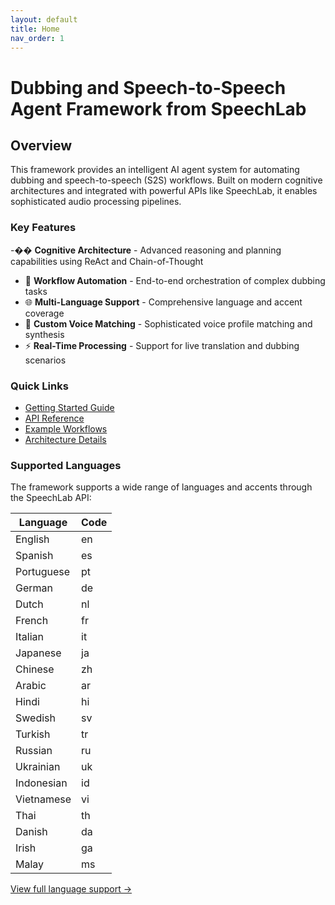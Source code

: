 ```yaml
---
layout: default
title: Home
nav_order: 1
---
```


# Dubbing and Speech-to-Speech Agent Framework from SpeechLab

## Overview

This framework provides an intelligent AI agent system for automating dubbing and speech-to-speech (S2S) workflows. Built on modern cognitive architectures and integrated with powerful APIs like SpeechLab, it enables sophisticated audio processing pipelines.

### Key Features

-�� **Cognitive Architecture** - Advanced reasoning and planning capabilities using ReAct and Chain-of-Thought
- 🔄 **Workflow Automation** - End-to-end orchestration of complex dubbing tasks
- 🌐 **Multi-Language Support** - Comprehensive language and accent coverage
- 🎯 **Custom Voice Matching** - Sophisticated voice profile matching and synthesis
- ⚡ **Real-Time Processing** - Support for live translation and dubbing scenarios

### Quick Links

- [Getting Started Guide](./docs/getting-started.md)
- [API Reference](./docs/api-reference.md)
- [Example Workflows](./docs/workflows.md)
- [Architecture Details](./docs/architecture.md)

### Supported Languages

The framework supports a wide range of languages and accents through the SpeechLab API:

| Language | Code |
|----------|------|
| English | en |
| Spanish | es |
| Portuguese | pt |
| German | de |
| Dutch | nl |
| French | fr |
| Italian | it |
| Japanese | ja |
| Chinese | zh |
| Arabic | ar |
| Hindi | hi |
| Swedish | sv |
| Turkish | tr |
| Russian | ru |
| Ukrainian | uk |
| Indonesian | id |
| Vietnamese | vi |
| Thai | th |
| Danish | da |
| Irish | ga |
| Malay | ms |

[View full language support →](./docs/api-reference.md#language-support) 